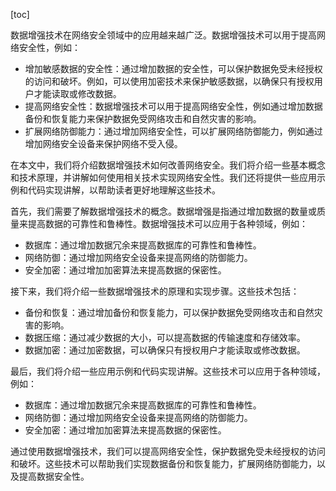 
[toc]                    
                
                
数据增强技术在网络安全领域中的应用越来越广泛。数据增强技术可以用于提高网络安全性，例如：

- 增加敏感数据的安全性：通过增加数据的安全性，可以保护数据免受未经授权的访问和破坏。例如，可以使用加密技术来保护敏感数据，以确保只有授权用户才能读取或修改数据。
- 提高网络安全性：数据增强技术可以用于提高网络安全性，例如通过增加数据备份和恢复能力来保护数据免受网络攻击和自然灾害的影响。
- 扩展网络防御能力：通过增加网络安全性，可以扩展网络防御能力，例如通过增加网络安全设备来保护网络不受入侵。

在本文中，我们将介绍数据增强技术如何改善网络安全。我们将介绍一些基本概念和技术原理，并讲解如何使用相关技术实现网络安全性。我们还将提供一些应用示例和代码实现讲解，以帮助读者更好地理解这些技术。

首先，我们需要了解数据增强技术的概念。数据增强是指通过增加数据的数量或质量来提高数据的可靠性和鲁棒性。数据增强技术可以应用于各种领域，例如：

- 数据库：通过增加数据冗余来提高数据库的可靠性和鲁棒性。
- 网络防御：通过增加网络安全设备来提高网络的防御能力。
- 安全加密：通过增加加密算法来提高数据的保密性。

接下来，我们将介绍一些数据增强技术的原理和实现步骤。这些技术包括：

- 备份和恢复：通过增加备份和恢复能力，可以保护数据免受网络攻击和自然灾害的影响。
- 数据压缩：通过减少数据的大小，可以提高数据的传输速度和存储效率。
- 数据加密：通过加密数据，可以确保只有授权用户才能读取或修改数据。

最后，我们将介绍一些应用示例和代码实现讲解。这些技术可以应用于各种领域，例如：

- 数据库：通过增加数据冗余来提高数据库的可靠性和鲁棒性。
- 网络防御：通过增加网络安全设备来提高网络的防御能力。
- 安全加密：通过增加加密算法来提高数据的保密性。

通过使用数据增强技术，我们可以提高网络安全性，保护数据免受未经授权的访问和破坏。这些技术可以帮助我们实现数据备份和恢复能力，扩展网络防御能力，以及提高数据安全性。

